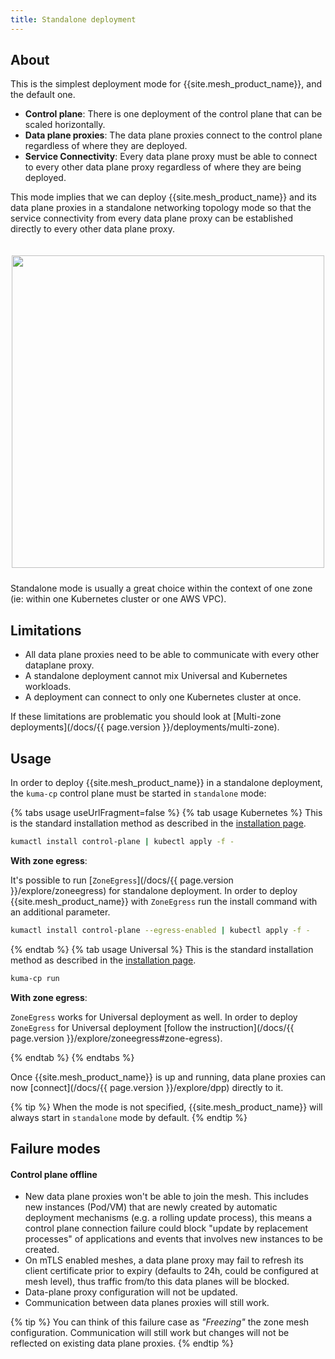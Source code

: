```yaml
---
title: Standalone deployment
---
```


## About

This is the simplest deployment mode for {{site.mesh_product_name}}, and the default one.

* **Control plane**: There is one deployment of the control plane that can be scaled horizontally.
* **Data plane proxies**: The data plane proxies connect to the control plane regardless of where they are deployed.
* **Service Connectivity**: Every data plane proxy must be able to connect to every other data plane proxy regardless of where they are being deployed.

This mode implies that we can deploy {{site.mesh_product_name}} and its data plane proxies in a standalone networking topology mode so that the service connectivity from every data plane proxy can be established directly to every other data plane proxy.

<center>
<img src="/assets/images/docs/0.6.0/flat-diagram.png" alt="" style="width: 500px; padding-top: 20px; padding-bottom: 10px;"/>
</center>

Standalone mode is usually a great choice within the context of one zone (ie: within one Kubernetes cluster or one AWS VPC).

## Limitations

* All data plane proxies need to be able to communicate with every other dataplane proxy.
* A standalone deployment cannot mix Universal and Kubernetes workloads.
* A deployment can connect to only one Kubernetes cluster at once.

If these limitations are problematic you should look at [Multi-zone deployments](/docs/{{ page.version }}/deployments/multi-zone).

## Usage

In order to deploy {{site.mesh_product_name}} in a standalone deployment, the `kuma-cp` control plane must be started in `standalone` mode:

{% tabs usage useUrlFragment=false %}
{% tab usage Kubernetes %}
This is the standard installation method as described in the [installation page](/install).
```sh
kumactl install control-plane | kubectl apply -f -
```

**With zone egress**:

It's possible to run [`ZoneEgress`](/docs/{{ page.version }}/explore/zoneegress) for standalone deployment. In order to deploy {{site.mesh_product_name}} with `ZoneEgress` run the install command with an additional parameter.
```sh
kumactl install control-plane --egress-enabled | kubectl apply -f -
```
{% endtab %}
{% tab usage Universal %}
This is the standard installation method as described in the [installation page](/install).
```sh
kuma-cp run
```

**With zone egress**:

`ZoneEgress` works for Universal deployment as well. In order to deploy `ZoneEgress` for Universal deployment [follow the instruction](/docs/{{ page.version }}/explore/zoneegress#zone-egress).

{% endtab %}
{% endtabs %}

Once {{site.mesh_product_name}} is up and running, data plane proxies can now [connect](/docs/{{ page.version }}/explore/dpp) directly to it.

{% tip %}
When the mode is not specified, {{site.mesh_product_name}} will always start in `standalone` mode by default.
{% endtip %}

## Failure modes

#### Control plane offline

* New data plane proxies won't be able to join the mesh. This includes new instances (Pod/VM) that are newly created by automatic deployment mechanisms (e.g. a rolling update process), this means a control plane connection failure could block "update by replacement processes" of applications and events that involves new instances to be created.
* On mTLS enabled meshes, a data plane proxy may fail to refresh its client certificate prior to expiry (defaults to 24h, could be configured at mesh level), thus traffic from/to this data planes will be blocked.
* Data-plane proxy configuration will not be updated.
* Communication between data planes proxies will still work.

{% tip %}
You can think of this failure case as *"Freezing"* the zone mesh configuration.
Communication will still work but changes will not be reflected on existing data plane proxies.
{% endtip %}
